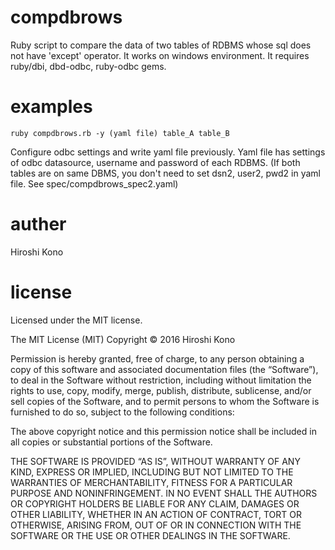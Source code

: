 # compdbrows
Ruby script to compare the data of two tables of RDBMS whose sql does not have 'except' operator.
It works on windows environment.
It requires ruby/dbi, dbd-odbc, ruby-odbc gems.
# examples
    ruby compdbrows.rb -y (yaml file) table_A table_B
Configure odbc settings and write yaml file previously.
Yaml file has settings of odbc datasource, username and password of each RDBMS.
(If both tables are on same DBMS, you don't need to set dsn2, user2, pwd2 in yaml file.
See spec/compdbrows_spec2.yaml)
# auther
Hiroshi Kono
# license
Licensed under the MIT license.

The MIT License (MIT)
Copyright © 2016 Hiroshi Kono

Permission is hereby granted, free of charge, to any person obtaining a copy of this software and associated documentation files (the “Software”), to deal in the Software without restriction, including without limitation the rights to use, copy, modify, merge, publish, distribute, sublicense, and/or sell copies of the Software, and to permit persons to whom the Software is furnished to do so, subject to the following conditions:

The above copyright notice and this permission notice shall be included in all copies or substantial portions of the Software.

THE SOFTWARE IS PROVIDED “AS IS”, WITHOUT WARRANTY OF ANY KIND, EXPRESS OR IMPLIED, INCLUDING BUT NOT LIMITED TO THE WARRANTIES OF MERCHANTABILITY, FITNESS FOR A PARTICULAR PURPOSE AND NONINFRINGEMENT. IN NO EVENT SHALL THE AUTHORS OR COPYRIGHT HOLDERS BE LIABLE FOR ANY CLAIM, DAMAGES OR OTHER LIABILITY, WHETHER IN AN ACTION OF CONTRACT, TORT OR OTHERWISE, ARISING FROM, OUT OF OR IN CONNECTION WITH THE SOFTWARE OR THE USE OR OTHER DEALINGS IN THE SOFTWARE.
